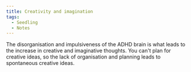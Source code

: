 ```yaml
---
title: Creativity and imagination
tags:
  - Seedling
  - Notes
---
```


The disorganisation and impulsiveness of the ADHD brain is what leads to the increase in creative and imaginative thoughts. You can't plan for creative ideas, so the lack of organisation and planning leads to spontaneous creative ideas.
